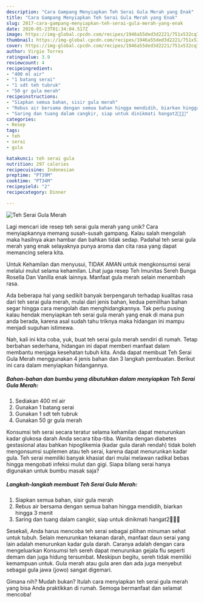 ```yaml
---
description: "Cara Gampang Menyiapkan Teh Serai Gula Merah yang Enak"
title: "Cara Gampang Menyiapkan Teh Serai Gula Merah yang Enak"
slug: 2017-cara-gampang-menyiapkan-teh-serai-gula-merah-yang-enak
date: 2020-05-23T01:34:04.517Z
image: https://img-global.cpcdn.com/recipes/1946a55ded3d2221/751x532cq70/teh-serai-gula-merah-foto-resep-utama.jpg
thumbnail: https://img-global.cpcdn.com/recipes/1946a55ded3d2221/751x532cq70/teh-serai-gula-merah-foto-resep-utama.jpg
cover: https://img-global.cpcdn.com/recipes/1946a55ded3d2221/751x532cq70/teh-serai-gula-merah-foto-resep-utama.jpg
author: Virgie Torres
ratingvalue: 3.9
reviewcount: 4
recipeingredient:
- "400 ml air"
- "1 batang serai"
- "1 sdt teh tubruk"
- "50 gr gula merah"
recipeinstructions:
- "Siapkan semua bahan, sisir gula merah"
- "Rebus air bersama dengan semua bahan hingga mendidih, biarkan hingga 3 menit"
- "Saring dan tuang dalam cangkir, siap untuk dinikmati hangat2🤗🤗🤗"
categories:
- Resep
tags:
- teh
- serai
- gula

katakunci: teh serai gula 
nutrition: 297 calories
recipecuisine: Indonesian
preptime: "PT39M"
cooktime: "PT34M"
recipeyield: "2"
recipecategory: Dinner

---
```



![Teh Serai Gula Merah](https://img-global.cpcdn.com/recipes/1946a55ded3d2221/751x532cq70/teh-serai-gula-merah-foto-resep-utama.jpg)

Lagi mencari ide resep teh serai gula merah yang unik? Cara menyiapkannya memang susah-susah gampang. Kalau salah mengolah maka hasilnya akan hambar dan bahkan tidak sedap. Padahal teh serai gula merah yang enak selayaknya punya aroma dan cita rasa yang dapat memancing selera kita.

Untuk Kehamilan dan menyusui, TIDAK AMAN untuk mengkonsumsi serai melalui mulut selama kehamilan. Lihat juga resep Teh Imunitas Sereh Bunga Rosella Dan Vanilla enak lainnya. Manfaat gula merah selain menambah rasa.

Ada beberapa hal yang sedikit banyak berpengaruh terhadap kualitas rasa dari teh serai gula merah, mulai dari jenis bahan, kedua pemilihan bahan segar hingga cara mengolah dan menghidangkannya. Tak perlu pusing kalau hendak menyiapkan teh serai gula merah yang enak di mana pun anda berada, karena asal sudah tahu triknya maka hidangan ini mampu menjadi suguhan istimewa.


Nah, kali ini kita coba, yuk, buat teh serai gula merah sendiri di rumah. Tetap berbahan sederhana, hidangan ini dapat memberi manfaat dalam membantu menjaga kesehatan tubuh kita. Anda dapat membuat Teh Serai Gula Merah menggunakan 4 jenis bahan dan 3 langkah pembuatan. Berikut ini cara dalam menyiapkan hidangannya.

<!--inarticleads1-->

##### Bahan-bahan dan bumbu yang dibutuhkan dalam menyiapkan Teh Serai Gula Merah:

1. Sediakan 400 ml air
1. Gunakan 1 batang serai
1. Gunakan 1 sdt teh tubruk
1. Gunakan 50 gr gula merah


Konsumsi teh serai secara teratur selama kehamilan dapat menurunkan kadar glukosa darah Anda secara tiba-tiba. Wanita dengan diabetes gestasional atau bahkan hipoglikemia (kadar gula darah rendah) tidak boleh mengonsumsi suplemen atau teh serai, karena dapat menurunkan kadar gula. Teh serai memiliki banyak khasiat dari mulai melawan radikal bebas hingga mengobati infeksi mulut dan gigi. Siapa bilang serai hanya digunakan untuk bumbu masak saja? 

<!--inarticleads2-->

##### Langkah-langkah membuat Teh Serai Gula Merah:

1. Siapkan semua bahan, sisir gula merah
1. Rebus air bersama dengan semua bahan hingga mendidih, biarkan hingga 3 menit
1. Saring dan tuang dalam cangkir, siap untuk dinikmati hangat2🤗🤗🤗


Sesekali, Anda harus mencoba teh serai sebagai pilihan minuman sehat untuk tubuh. Selain menurunkan tekanan darah, manfaat daun serai yang lain adalah menurunkan kadar gula darah. Caranya adalah dengan cara mengeluarkan Konsumsi teh sereh dapat menurunkan gejala flu seperti demam dan juga hidung tersumbat. Meskipun begitu, sereh tidak memiliki kemampuan untuk. Gula merah atau gula aren dan ada juga menyebut sebagai gula jawa (jowo) sangat digemari. 

Gimana nih? Mudah bukan? Itulah cara menyiapkan teh serai gula merah yang bisa Anda praktikkan di rumah. Semoga bermanfaat dan selamat mencoba!
